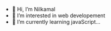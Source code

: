 - 👋 Hi, I’m Nilkamal
- 👀 I’m interested in  web developement
- 🌱 I’m currently learning javaScript...
